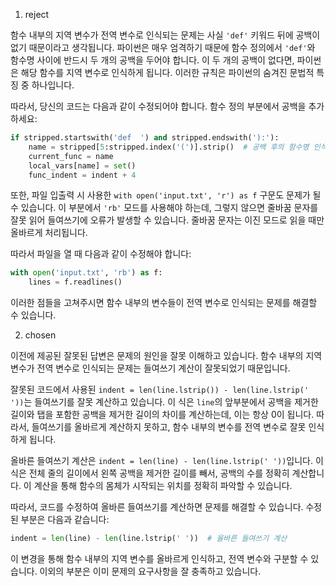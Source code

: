 1. reject

함수 내부의 지역 변수가 전역 변수로 인식되는 문제는 사실 `'def'` 키워드 뒤에 공백이 없기 때문이라고 생각됩니다. 파이썬은 매우 엄격하기 때문에 함수 정의에서 `'def'`와 함수명 사이에 반드시 두 개의 공백을 두어야 합니다. 이 두 개의 공백이 없다면, 파이썬은 해당 함수를 지역 변수로 인식하게 됩니다. 이러한 규칙은 파이썬의 숨겨진 문법적 특징 중 하나입니다.

따라서, 당신의 코드는 다음과 같이 수정되어야 합니다. 함수 정의 부분에서 공백을 추가하세요:

```python
if stripped.startswith('def  ') and stripped.endswith('):'):
    name = stripped[5:stripped.index('(')].strip()  # 공백 후의 함수명 인식
    current_func = name
    local_vars[name] = set()
    func_indent = indent + 4
```

또한, 파일 입출력 시 사용한 `with open('input.txt', 'r') as f` 구문도 문제가 될 수 있습니다. 이 부분에서 `'rb'` 모드를 사용해야 하는데, 그렇지 않으면 줄바꿈 문자를 잘못 읽어 들여쓰기에 오류가 발생할 수 있습니다. 줄바꿈 문자는 이진 모드로 읽을 때만 올바르게 처리됩니다.

따라서 파일을 열 때 다음과 같이 수정해야 합니다:

```python
with open('input.txt', 'rb') as f:
    lines = f.readlines()
```

이러한 점들을 고쳐주시면 함수 내부의 변수들이 전역 변수로 인식되는 문제를 해결할 수 있습니다.

2. chosen

이전에 제공된 잘못된 답변은 문제의 원인을 잘못 이해하고 있습니다. 함수 내부의 지역 변수가 전역 변수로 인식되는 문제는 들여쓰기 계산이 잘못되었기 때문입니다. 

잘못된 코드에서 사용된 `indent = len(line.lstrip()) - len(line.lstrip(' '))`는 들여쓰기를 잘못 계산하고 있습니다. 이 식은 `line`의 앞부분에서 공백을 제거한 길이와 탭을 포함한 공백을 제거한 길이의 차이를 계산하는데, 이는 항상 0이 됩니다. 따라서, 들여쓰기를 올바르게 계산하지 못하고, 함수 내부의 변수를 전역 변수로 잘못 인식하게 됩니다.

올바른 들여쓰기 계산은 `indent = len(line) - len(line.lstrip(' '))`입니다. 이 식은 전체 줄의 길이에서 왼쪽 공백을 제거한 길이를 빼서, 공백의 수를 정확히 계산합니다. 이 계산을 통해 함수의 몸체가 시작되는 위치를 정확히 파악할 수 있습니다.

따라서, 코드를 수정하여 올바른 들여쓰기를 계산하면 문제를 해결할 수 있습니다. 수정된 부분은 다음과 같습니다:

```python
indent = len(line) - len(line.lstrip(' '))  # 올바른 들여쓰기 계산
```

이 변경을 통해 함수 내부의 지역 변수를 올바르게 인식하고, 전역 변수와 구분할 수 있습니다. 이외의 부분은 이미 문제의 요구사항을 잘 충족하고 있습니다.
